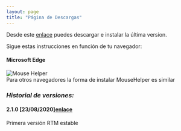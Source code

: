 ```yaml
---
layout: page
title: "Página de Descargas"
---
```



Desde este [enlace](https://github.com/clssystem/MouseHelperReleases/releases/latest/download/MouseHelper.exe) puedes descargar e instalar la última version.

Sigue estas instrucciones en función de tu navegador:


#### Microsoft Edge

<div class="shadow-lg p-3 mb-5 bg-white rounded">
<img class="img-fluid" alt="Mouse Helper" src="https://clssystem.github.io/MouseHelperWeb/assets/images/HowToInstallEdge.gif">
</div>
Para otros navegadores la forma de instalar MouseHelper es similar



### <b><i>Historial de versiones:</i></b>

#### 2.1.0 [23/08/2020][enlace](https://github.com/clssystem/MouseHelperReleases/releases/download/v2.1.0/MouseHelper.exe)
   
Primera versión RTM estable
